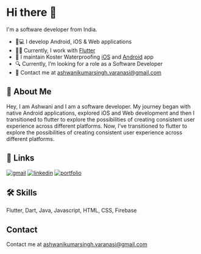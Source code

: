 # Hi there 👋

I'm a software developer from India.

- 📱💻 I develop Android, iOS & Web applications
- 👨‍💻 Currently, I work with [Flutter](https://flutter.dev)
- 💼 I maintain Koster Waterproofing [iOS](https://apps.apple.com/in/app/koster-waterproofing/id1536775985) and [Android](https://play.google.com/store/apps/details?id=com.kosteruk.Koster) app
- 🔍 Currently, I’m looking for a role as a Software Developer
- 💬 Contact me at ashwanikumarsingh.varanasi@gmail.com

## 🚀 About Me
Hey, I am Ashwani and I am a software developer. My journey began with native Android applications, explored iOS and Web development and then I transitioned to flutter to explore the possibilities of creating consistent user experience across different platforms. Now, I’ve transitioned to flutter to explore the possibilities of creating consistent user experience across different platforms.


## 🔗 Links
[![gmail](https://img.shields.io/badge/email-fff?style=for-the-badge&logo=gmail)](mailto:ashwanikumarsingh.varanasi@gmail.com)
[![linkedin](https://img.shields.io/badge/linkedin-0A66C2?style=for-the-badge&logo=linkedin&logoColor=white)](https://www.linkedin.com/in/ashwani-india/)
[![portfolio](https://img.shields.io/badge/my_portfolio-000?style=for-the-badge&logo=ko-fi&logoColor=white)](https://ashwani211.github.io/)


## 🛠 Skills
Flutter, Dart, Java, Javascript, HTML, CSS, Firebase

## Contact

Contact me at ashwanikumarsingh.varanasi@gmail.com

<!--
**ashwani211/ashwani211** is a ✨ _special_ ✨ repository because its `README.md` (this file) appears on your GitHub profile.

Here are some ideas to get you started:

- 🔭 I’m currently working on ...
- 🌱 I’m currently learning ...
- 👯 I’m looking to collaborate on ...
- 🤔 I’m looking for help with ...
- 💬 Ask me about ...
- 📫 How to reach me: ...
- 😄 Pronouns: ...
- ⚡ Fun fact: ...
-->
